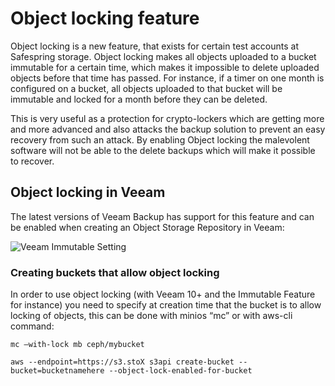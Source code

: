 # Object locking feature
Object locking is a new feature, that exists for certain test accounts at
Safespring storage. Object locking makes all objects uploaded to a bucket
immutable for a certain time, which makes it impossible to delete uploaded
objects before that time has passed. For instance, if a timer on one month
is configured on a bucket, all objects uploaded to that bucket will be
immutable and locked for a month before they can be deleted.

This is very useful as a protection for crypto-lockers which are getting more
and more advanced and also attacks the backup solution to prevent an easy
recovery from such an attack. By enabling Object locking the malevolent software
will not be able to the delete backups which will make it possible to recover.

## Object locking in Veeam
The latest versions of Veeam Backup has support for this feature and can be
enabled when creating an Object Storage Repository in Veeam:


![Veeam Immutable Setting](/images/immutable-setting.png)


### Creating buckets that allow object locking
In order to use object locking (with Veeam 10+ and the Immutable Feature for instance) you need to specify at creation time that the bucket is to allow locking of objects, this can be done with minios “mc” or with aws-cli command:

```shell tab="minios “mc”"
mc —with-lock mb ceph/mybucket
```

```shell tab="aws-cli"
aws --endpoint=https://s3.stoX s3api create-bucket --bucket=bucketnamehere --object-lock-enabled-for-bucket
```
